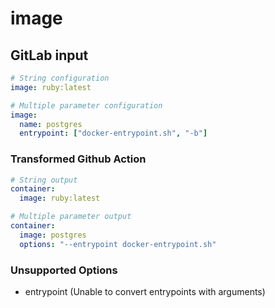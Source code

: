# image

## GitLab input

```yaml
# String configuration
image: ruby:latest

# Multiple parameter configuration
image:
  name: postgres
  entrypoint: ["docker-entrypoint.sh", "-b"]
```

### Transformed Github Action

```yaml
# String output
container:
  image: ruby:latest

# Multiple parameter output
container:
  image: postgres
  options: "--entrypoint docker-entrypoint.sh"
```

### Unsupported Options

- entrypoint (Unable to convert entrypoints with arguments)